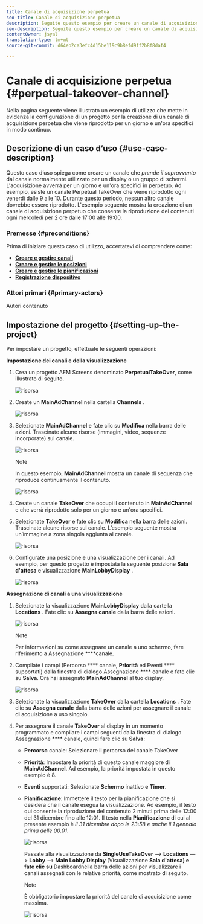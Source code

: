 ```yaml
---
title: Canale di acquisizione perpetua
seo-title: Canale di acquisizione perpetua
description: Seguite questo esempio per creare un canale di acquisizione perpetuo.
seo-description: Seguite questo esempio per creare un canale di acquisizione perpetuo.
contentOwner: jsyal
translation-type: tm+mt
source-git-commit: d64eb2ca3efc4d15be119c9b8efd9ff2b8f8daf4

---
```



# Canale di acquisizione perpetua {#perpetual-takeover-channel}

Nella pagina seguente viene illustrato un esempio di utilizzo che mette in evidenza la configurazione di un progetto per la creazione di un canale di acquisizione perpetua che viene riprodotto per un giorno e un&#39;ora specifici in modo continuo.

## Descrizione di un caso d’uso {#use-case-description}

Questo caso d’uso spiega come creare un canale che *prende il sopravvento* dal canale normalmente utilizzato per un display o un gruppo di schermi. L&#39;acquisizione avverrà per un giorno e un&#39;ora specifici in perpetuo.
Ad esempio, esiste un canale Perpetual TakeOver che viene riprodotto ogni venerdì dalle 9 alle 10. Durante questo periodo, nessun altro canale dovrebbe essere riprodotto. L&#39;esempio seguente mostra la creazione di un canale di acquisizione perpetuo che consente la riproduzione dei contenuti ogni mercoledì per 2 ore dalle 17:00 alle 19:00.

### Premesse {#preconditions}

Prima di iniziare questo caso di utilizzo, accertatevi di comprendere come:

* **[Creare e gestire canali](managing-channels.md)**
* **[Creare e gestire le posizioni](managing-locations.md)**
* **[Creare e gestire le pianificazioni](managing-schedules.md)**
* **[Registrazione dispositivo](device-registration.md)**

### Attori primari {#primary-actors}

Autori contenuto

## Impostazione del progetto {#setting-up-the-project}

Per impostare un progetto, effettuate le seguenti operazioni:

**Impostazione dei canali e della visualizzazione**

1. Crea un progetto AEM Screens denominato **PerpetualTakeOver**, come illustrato di seguito.

   ![risorsa](assets/single-takeover1.png)

1. Create un **MainAdChannel** nella cartella **Channels** .

   ![risorsa](assets/single-takeover2.png)

1. Selezionate **MainAdChannel** e fate clic su **Modifica** nella barra delle azioni. Trascinate alcune risorse (immagini, video, sequenze incorporate) sul canale.

   ![risorsa](assets/single-takeover2.png)


   >[!NOTE]
   >In questo esempio, **MainAdChannel** mostra un canale di sequenza che riproduce continuamente il contenuto.

   ![risorsa](assets/single-takeover3.png)

1. Create un canale **TakeOver** che occupi il contenuto in **MainAdChannel** e che verrà riprodotto solo per un giorno e un&#39;ora specifici.

1. Selezionate **TakeOver** e fate clic su **Modifica** nella barra delle azioni. Trascinate alcune risorse sul canale. L’esempio seguente mostra un’immagine a zona singola aggiunta al canale.

   ![risorsa](assets/single-takeover4.png)

1. Configurate una posizione e una visualizzazione per i canali. Ad esempio, per questo progetto è impostata la seguente posizione **Sala d&#39;attesa** e visualizzazione **MainLobbyDisplay** .

   ![risorsa](assets/single-takeover5.png)

**Assegnazione di canali a una visualizzazione**

1. Selezionate la visualizzazione **MainLobbyDisplay** dalla cartella **Locations** . Fate clic su **Assegna canale** dalla barra delle azioni.

   ![risorsa](assets/single-takeover6.png)

   >[!NOTE]
   >Per informazioni su come assegnare un canale a uno schermo, fare riferimento a Assegnazione **[](channel-assignment.md)**canale.

1. Compilate i campi (Percorso **** canale, **Priorità** ed Eventi **** supportati) dalla finestra di dialogo Assegnazione **** canale e fate clic su **Salva**. Ora hai assegnato **MainAdChannel** al tuo display.

   ![risorsa](assets/single-takeover7.png)

1. Selezionate la visualizzazione **TakeOver** dalla cartella **Locations** . Fate clic su **Assegna canale** dalla barra delle azioni per assegnare il canale di acquisizione a uso singolo.

1. Per assegnare il canale **TakeOver** al display in un momento programmato e compilare i campi seguenti dalla finestra di dialogo Assegnazione **** canale, quindi fare clic su **Salva**:

   * **Percorso** canale: Selezionare il percorso del canale TakeOver
   * **Priorità**: Impostare la priorità di questo canale maggiore di **MainAdChannel**. Ad esempio, la priorità impostata in questo esempio è 8.
   * **Eventi** supportati: Selezionate **Schermo** inattivo e **Timer**.
   * **Pianificazione**: Immettere il testo per la pianificazione che si desidera che il canale esegua la visualizzazione. Ad esempio, il testo qui consente la riproduzione del contenuto 2 minuti prima delle 12:00 del 31 dicembre fino alle 12:01.
Il testo nella **Pianificazione** di cui al presente esempio è *il 31 dicembre dopo le 23:58 e anche il 1 gennaio prima delle 00.01*.

      ![risorsa](assets/single-takeover8.png)

      Passate alla visualizzazione da **SingleUseTakeOver** —> **Locations** —> **Lobby** —> **Main Lobby Display** (Visualizzazione **Sala d&#39;attesa) e fate clic su** Dashboardnella barra delle azioni per visualizzare i canali assegnati con le relative priorità, come mostrato di seguito.

      >[!NOTE]
      >È obbligatorio impostare la priorità del canale di acquisizione come massima.

      ![risorsa](assets/single-takeover9.png)

